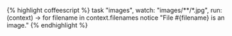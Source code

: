 {% highlight coffeescript %}
task "images", watch: "images/**/*.jpg", run: (context) ->
  for filename in context.filenames
    notice "File #{filename} is an image."
{% endhighlight %}
